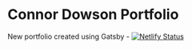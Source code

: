 # Connor Dowson Portfolio
New portfolio created using Gatsby - [![Netlify Status](https://api.netlify.com/api/v1/badges/a86a6126-5b0f-4d08-bfd2-7d487b9ea037/deploy-status)](https://app.netlify.com/sites/connordowson/deploys)
